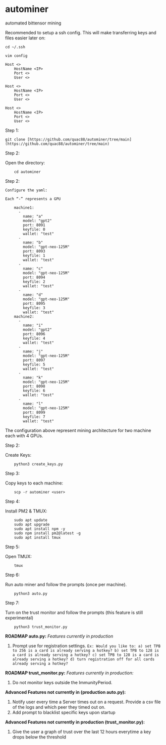 # autominer
automated bittensor mining

Recommended to setup a ssh config. This will make transferring keys and files easier later on:

```
cd ~/.ssh
```
```
vim config
```	

```	
Host <>
	HostName <IP>
	Port <>
	User <>

Host <>
	HostName <IP>
	Port <>
	User <>

Host <>
	HostName <IP>
	Port <>
	User <>
```

Step 1:

	git clone [https://github.com/quac88/autominer/tree/main](https://github.com/quac88/autominer/tree/main)

Step 2:

Open the directory:

		cd autominer
		

Step 2: 

	Configure the yaml:

	Each “-” represents a GPU
	
		machine1:
		  -
		    name: "a"
		    model: "gpt2"
		    port: 8091
		    keyfile: 0
		    wallet: "test"
		  -
		    name: "b"
		    model: "gpt-neo-125M"
		    port: 8093
		    keyfile: 1
		    wallet: "test"
		  -
		    name: "c"
		    model: "gpt-neo-125M"
		    port: 8094
		    keyfile: 2
		    wallet: "test"
		  -
		    name: "d"
		    model: "gpt-neo-125M"
		    port: 8095
		    keyfile: 3
		    wallet: "test"
		machine2:
		  -
		    name: "i"
		    model: "gpt2"
		    port: 8096
		    keyfile: 4
		    wallet: "test"
		  -
		    name: "j"
		    model: "gpt-neo-125M"
		    port: 8097
		    keyfile: 5
		    wallet: "test"
		  -
		    name: "k"
		    model: "gpt-neo-125M"
		    port: 8098
		    keyfile: 6
		    wallet: "test"
		  -
		    name: "l"
		    model: "gpt-neo-125M"
		    port: 8099
		    keyfile: 7
		    wallet: "test"
		

The configuration above represent mining architecture for two machine each with 4 GPUs.

Step 2:

Create Keys:
		
		python3 create_keys.py
		

Step 3: 

Copy keys to each machine:
		
		scp -r autominer <user>
		

Step 4:

Install PM2 & TMUX:
		
		sudo apt update
		sudo apt upgrade
		sudo apt install npm -y
		sudo npm install pm2@latest -g
		sudo apt install tmux
		

Step 5:

Open TMUX:
		
		tmux
		

Step 6: 

Run auto miner and follow the prompts (once per machine). 

		python3 auto.py

	
Step 7: 
	
Turn on the trust monitor and follow the prompts (this feature is still experimental) 
		
		python3 trust_monitor.py
		
		
		
**ROADMAP auto.py:**
*Features currently in production*
1. Prompt use for registration settings.
				       ```
                                       Ex: Would you like to:
                                            a) set TPB to 256 is a card is already serving a hotkey?
                                            b) set TPB to 128 is a card is already serving a hotkey?
                                            c) set TPB to 128 is a card is already serving a hotkey?
                                            d) turn registration off for all cards already serving a hotkey?	
				       ```

							 
							 
**ROADMAP trust_monitor.py:**
*Features currently in production:*
1. Do not monitor keys outside the ImmunityPeriod.



**Advanced Features not currently in (production auto.py):**
1. Notify user every time a Server times out on a request. Provide a csv file of the logs and which peer they timed out on.
2. Add prompt to blacklist specific keys upon startup

**Advanced Features not currently in production (trust_monitor.py):**
1. Give the user a graph of trust over the last 12 hours everytime a key drops below the threshold
		
  
